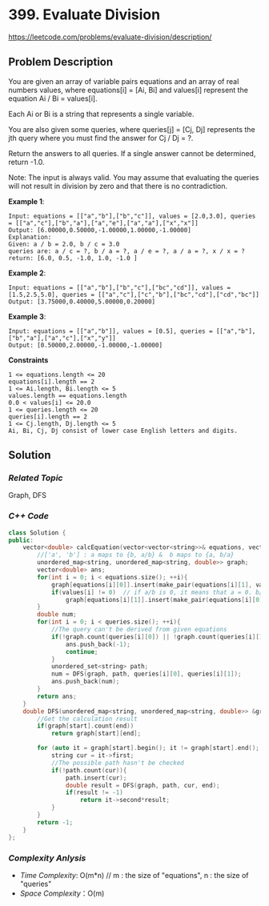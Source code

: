 # 399. Evaluate Division
https://leetcode.com/problems/evaluate-division/description/

## Problem Description

You are given an array of variable pairs equations and an array of real numbers values, where equations[i] = [Ai, Bi] and values[i] represent the equation Ai / Bi = values[i].

Each Ai or Bi is a string that represents a single variable.

You are also given some queries, where queries[j] = [Cj, Dj] represents the jth query where you must find the answer for Cj / Dj = ?.

Return the answers to all queries. If a single answer cannot be determined, return -1.0.

Note: The input is always valid. You may assume that evaluating the queries will not result in division by zero and that there is no contradiction.


**Example 1**:
```
Input: equations = [["a","b"],["b","c"]], values = [2.0,3.0], queries = [["a","c"],["b","a"],["a","e"],["a","a"],["x","x"]]
Output: [6.00000,0.50000,-1.00000,1.00000,-1.00000]
Explanation: 
Given: a / b = 2.0, b / c = 3.0
queries are: a / c = ?, b / a = ?, a / e = ?, a / a = ?, x / x = ?
return: [6.0, 0.5, -1.0, 1.0, -1.0 ]
```
**Example 2**:
```
Input: equations = [["a","b"],["b","c"],["bc","cd"]], values = [1.5,2.5,5.0], queries = [["a","c"],["c","b"],["bc","cd"],["cd","bc"]]
Output: [3.75000,0.40000,5.00000,0.20000]
```
**Example 3**:
```
Input: equations = [["a","b"]], values = [0.5], queries = [["a","b"],["b","a"],["a","c"],["x","y"]]
Output: [0.50000,2.00000,-1.00000,-1.00000]
```

**Constraints**
```
1 <= equations.length <= 20
equations[i].length == 2
1 <= Ai.length, Bi.length <= 5
values.length == equations.length
0.0 < values[i] <= 20.0
1 <= queries.length <= 20
queries[i].length == 2
1 <= Cj.length, Dj.length <= 5
Ai, Bi, Cj, Dj consist of lower case English letters and digits.
```

## Solution

### _Related Topic_
   Graph, DFS

### _C++ Code_
```cpp
class Solution {
public:
    vector<double> calcEquation(vector<vector<string>>& equations, vector<double>& values, vector<vector<string>>& queries) {
        //['a', 'b'] : a maps to {b, a/b} &  b maps to {a, b/a}
        unordered_map<string, unordered_map<string, double>> graph;
        vector<double> ans;
        for(int i = 0; i < equations.size(); ++i){
            graph[equations[i][0]].insert(make_pair(equations[i][1], values[i]));
            if(values[i] != 0)  // if a/b is 0, it means that a = 0. b/a is invalid since denominator couldn't be 0
                graph[equations[i][1]].insert(make_pair(equations[i][0], 1/values[i]));
        }
        double num;
        for(int i = 0; i < queries.size(); ++i){
            //The query can't be derived from given equations
            if(!graph.count(queries[i][0]) || !graph.count(queries[i][1]) ){
                ans.push_back(-1);
                continue;
            }
            unordered_set<string> path;
            num = DFS(graph, path, queries[i][0], queries[i][1]);
            ans.push_back(num);
        }
        return ans;
    }
    double DFS(unordered_map<string, unordered_map<string, double>> &graph, unordered_set<string> &path, string &start, string &end){
        //Get the calculation result
        if(graph[start].count(end))
            return graph[start][end];

        for (auto it = graph[start].begin(); it != graph[start].end(); ++it){
            string cur = it->first;
            //The possible path hasn't be checked
            if(!path.count(cur)){
                path.insert(cur);
                double result = DFS(graph, path, cur, end);
                if(result != -1)
                    return it->second*result;
            }
        }
        return -1;
    }
};
```

### _Complexity Anlysis_
- _Time Complexity_: O(m*n) //  m : the size of "equations", n : the size of "queries"
- _Space Complexity_：O(m)
